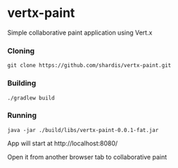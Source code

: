 # vertx-paint

Simple collaborative paint application using Vert.x


### Cloning

```
git clone https://github.com/shardis/vertx-paint.git
```

### Building

```
./gradlew build
``` 

### Running

```
java -jar ./build/libs/vertx-paint-0.0.1-fat.jar
``` 

App will start at http://localhost:8080/

Open it from another browser tab to collaborative paint